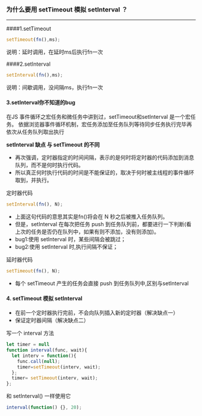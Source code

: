 ### 为什么要用 setTimeout 模拟 setInterval ？
---
####1.setTimeout

```js
setTimeout(fn(),ms);
```
说明：延时调用，在延时ms后执行fn一次

####2.setInterval

```js
setInterval(fn(),ms);
```
说明：间歇调用，没间隔ms，执行fn一次

#### 3.setInterval你不知道的bug
在JS 事件循环之宏任务和微任务中讲到过，setTimeout和setInterval 是一个宏任务。
依据浏览器事件循环机制，宏任务添加至任务队列等待同步任务执行完毕再依次从任务队列取出执行



**setInterval 缺点 与 setTimeout 的不同**
- 再次强调，定时器指定的时间间隔，表示的是何时将定时器的代码添加到消息队列，而不是何时执行代码。
- 所以真正何时执行代码的时间是不能保证的，取决于何时被主线程的事件循环取到，并执行。

定时器代码

```js
setInterval(fn(), N);
```
- 上面这句代码的意思其实是fn()将会在 N 秒之后被推入任务队列。
- 但是，setInterval 在每次把任务 push 到任务队列前，都要进行一下判断(看上次的任务是否仍在队列中，如果有则不添加，没有则添加)。
- bug1:使用 setInterval 时，某些间隔会被跳过；
- bug2:使用 setInterval 时,执行间隔不保证；

延时器代码


```js
setTimeout(fn(), N);
```

- 每个 setTimeout 产生的任务会直接 push 到任务队列中,区别与setInterval

#### 4. setTimeout 模拟 setInterval
- 在前一个定时器执行完前，不会向队列插入新的定时器（解决缺点一）
- 保证定时器间隔（解决缺点二）

写一个 interval 方法
```js
let timer = null
function interval(func, wait){
  let interv = function(){
    func.call(null);
    timer=setTimeout(interv, wait);
  };
  timer= setTimeout(interv, wait);
};
```
和 setInterval() 一样使用它

```js
interval(function() {}, 20);
```
